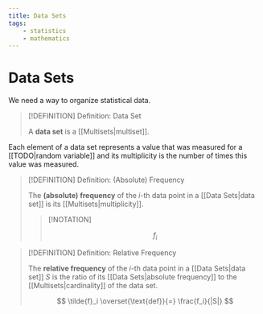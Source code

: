 ```yaml
---
title: Data Sets
tags:
    - statistics
    - mathematics
---
```


# Data Sets

We need a way to organize statistical data.

>[!DEFINITION] Definition: Data Set
>
>A **data set** is a [[Multisets|multiset]].
>

Each element of a data set represents a value that was measured for a [[TODO|random variable]] and its multiplicity is the number of times this value was measured.

>[!DEFINITION] Definition: (Absolute) Frequency
>
>The **(absolute) frequency** of the $i$-th data point in a [[Data Sets|data set]] is its [[Multisets|multiplicity]].
>
>>[!NOTATION]
>>
>>$$
>>f_i
>>$$
>>
>

>[!DEFINITION] Definition: Relative Frequency
>
>The **relative frequency** of the $i$-th data point in a [[Data Sets|data set]] $S$ is the ratio of its [[Data Sets|absolute frequency]] to the [[Multisets|cardinality]] of the data set.
>
>$$
>\tilde{f}_i \overset{\text{def}}{=} \frac{f_i}{|S|}
>$$
>